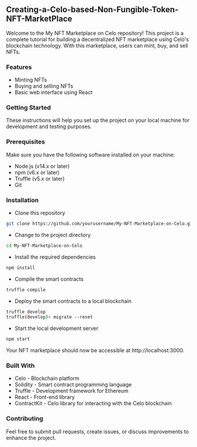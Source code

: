 ## Creating-a-Celo-based-Non-Fungible-Token-NFT-MarketPlace

Welcome to the My NFT Marketplace on Celo repository! This project is a complete tutorial for building a decentralized NFT marketplace using Celo's blockchain technology. With this marketplace, users can mint, buy, and sell NFTs.

### Features
- Minting NFTs
- Buying and selling NFTs
- Basic web interface using React

### Getting Started
These instructions will help you set up the project on your local machine for development and testing purposes.

### Prerequisites
Make sure you have the following software installed on your machine:

- Node.js (v14.x or later)
- npm (v6.x or later)
- Truffle (v5.x or later)
- Git

### Installation

- Clone this repository

```bash
git clone https://github.com/yourusername/My-NFT-Marketplace-on-Celo.git
```
- Change to the project directory
```bash
cd My-NFT-Marketplace-on-Celo
```
- Install the required dependencies
```bash
npm install
```
- Compile the smart contracts
```bash
truffle compile
```

- Deploy the smart contracts to a local blockchain
```bash
truffle develop
truffle(develop)> migrate --reset
```

- Start the local development server
```bash
npm start
```

Your NFT marketplace should now be accessible at http://localhost:3000.

### Built With
- Celo - Blockchain platform
- Solidity - Smart contract programming language
- Truffle - Development framework for Ethereum
- React - Front-end library
- ContractKit - Celo library for interacting with the Celo blockchain

### Contributing
Feel free to submit pull requests, create issues, or discuss improvements to enhance the project.



